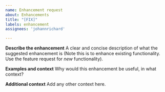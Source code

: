 ```yaml
---
name: Enhancement request
about: Enhancements
title: "[FIX]"
labels: enhancement
assignees: 'johannrichard'

---
```


**Describe the enhancement**
A clear and concise description of what the suggested enhancement is (Note this is to enhance existing functionality. Use the feature request for *new* functionality).

**Examples and context**
Why would this enhancement be useful, in what context?

**Additional context**
Add any other context here.
